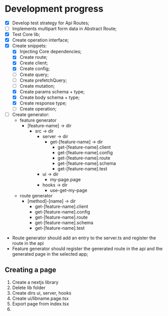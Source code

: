 # Development progress

- [x] Develop test strategy for Api Routes;
- [ ] Implements multipart form data in Abstract Route;
- [x] Test Core lib;
- [x] Create operation interface;
- [x] Create snippets:
  - [x] Injecting Core dependencies;
  - [x] Create route;
  - [x] Create client;
  - [x] Create config;
  - [ ] Create query;
  - [ ] Create prefetchQuery;
  - [ ] Create mutation;
  - [x] Create params schema + type;
  - [x] Create body schema + type;
  - [x] Create response type;
  - [ ] Create operation;
- [ ] Create generator:
  - feature generator
    - [feature-name] -> dir
      - src -> dir
        - server -> dir
          - get-[feature-name] -> dir
            - get-[feature-name].client
            - get-[feature-name].config
            - get-[feature-name].route
            - get-[feature-name].schema
            - get-[feature-name].test
        - ui -> dir
          - my-page.page
        - hooks -> dir
          - use-get-my-page
  - route generator
    - [method]-[name] -> dir
      - get-[feature-name].client
      - get-[feature-name].config
      - get-[feature-name].route
      - get-[feature-name].schema
      - get-[feature-name].test
- Route generator should add an entry to the server.ts and register the route in the api
- Feature generator should register the generated route in the api and the generated page in the selected app;

## Creating a page

1. Create a nextjs library
2. Delete lib folder
3. Create dirs ui, server, hooks
4. Create ui/libname.page.tsx
5. Export page from index.tsx
6.
